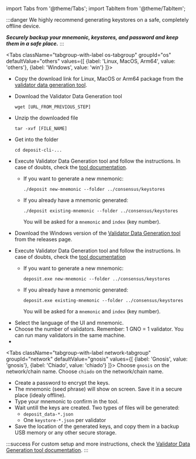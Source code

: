 import Tabs from '@theme/Tabs';
import TabItem from '@theme/TabItem';

:::danger
We highly recommend generating keystores on a safe, completely offline device.

***Securely backup your mnemonic, keystores, and password and keep them in a safe place.***
:::

<Tabs className="tabgroup-with-label os-tabgroup" groupId="os" defaultValue="others" values={[
    {label: 'Linux, MacOS, Arm64', value: 'others'},
    {label: 'Windows', value: 'win'}
]}>
<TabItem value="others">

- Copy the download link for Linux, MacOS or Arm64 package from the [validator data generation tool](https://github.com/gnosischain/validator-data-generator/releases).

- Download the Validator Data Generation tool
    ```shell
    wget [URL_FROM_PREVIOUS_STEP]
    ```

- Unzip the downloaded file
    ```shell
    tar -xvf [FILE_NAME]
    ```

- Get into the folder
    ```shell
    cd deposit-cli-...
    ```

- Execute Validator Data Generation tool and follow the instructions.
    In case of doubts, check the [tool documentation](https://github.com/gnosischain/validator-data-generator/).
    
    - If you want to generate a new mnemonic:
        ```shell
        ./deposit new-mnemonic --folder ../consensus/keystores
        ```
    
    - If you already have a mnemonic generated:
        ```shell
        ./deposit existing-mnemonic --folder ../consensus/keystores
        ```
        You will be asked for a `mnemonic` and `index` (key number).

</TabItem>
<TabItem value="win">
 
 - Download the Windows version of the [Validator Data Generation tool](https://github.com/gnosischain/validator-data-generator/releases) from the releases page.
- Execute Validator Data Generation tool and follow the instructions.
    In case of doubts, check the [tool documentation](https://github.com/gnosischain/validator-data-generator/)

    - If you want to generate a new mnemonic:
        ```shell
        deposit.exe new-mnemonic --folder ../consensus/keystores
        ```

    - If you already have a mnemonic generated:
        ```shell
        deposit.exe existing-mnemonic --folder ../consensus/keystores
        ```
        You will be asked for a `mnemonic` and `index` (key number).

</TabItem>
</Tabs>

- Select the language of the UI and mnemonic.
- Choose the number of validators. Remember: 1 GNO = 1 validator. You can run many validators in the same machine.
- 
<Tabs className="tabgroup-with-label network-tabgroup" groupId="network" defaultValue="gnosis" values={[
    {label: 'Gnosis', value: 'gnosis'},
    {label: 'Chiado', value: 'chiado'}
]}>
    <TabItem value="gnosis">Choose <code>gnosis</code> on the network/chain name.</TabItem>
    <TabItem value="chiado">Choose <code>chiado</code> on the network/chain name.</TabItem>
</Tabs>

- Create a password to encrypt the keys.
- The mnemonic (seed phrase) will show on screen. Save it in a secure place (idealy offline).
- Type your mnemonic to confirm in the tool.
- Wait untill the keys are created. Two types of files will be generated: 
    - `deposit_data-*.json`
    - One `keystore-*.json` per validator
- Save the location of the generated keys, and copy them in a backup USB memory or any other secure storage.

:::success
For custom setup and more instructions, check the [Validator Data Generation tool documentation](https://github.com/gnosischain/validator-data-generator/).
:::
